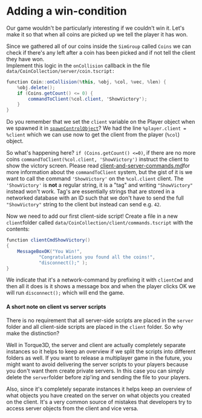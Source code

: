 # Adding a win-condition

Our game wouldn't be particularly interesting if we couldn't win it. Let's make it so that when all coins are picked up we tell the player it has won.

Since we gathered all of our coins inside the `SimGroup` called `Coins` we can check if there's any left after a coin has been picked and if not tell the client they have won.\
Implement this logic in the `onCollision` callback in the file `data/CoinCollection/server/coin.tscript:`

```csharp
function Coin::onCollision(%this, %obj, %col, %vec, %len) {
    %obj.delete();
    if (Coins.getCount() <= 0) {
        commandToClient(%col.client, 'ShowVictory');
    }
}
```

Do you remember that we set the `client` variable on the Player object when we spawned it in [`spawnControlObject`](adding-a-player.md)? We had the line `%player.client = %client` which we can use now to get the client from the player (`%col`) object.

So what's happening here? `if (Coins.getCount() <=0)`, if there are no more coins `commandToClient(%col.client, 'ShowVictory')` instruct the client to show the victory screen. Please read [client-and-server-commands.md](../../../for-programmers/networking/client-and-server-commands.md "mention")for more information about the `commandToClient` system, but the gist of it is we want to call the command `'ShowVictory'` on the `%col.client` client. The `'ShowVictory'` is **not** a regular string, it is a "tag" and writing `"ShowVictory"` instead won't work. Tag's are essentially strings that are stored in a networked  database with an ID such that we don't have to send the full `"ShowVictory"` string to the client but instead can send e.g. `42`.

Now we need to add our first client-side script! Create a file in a new `client`folder called `data/CoinCollection/client/commands.tscript` with the contents:

```csharp
function clientCmdShowVictory()
{
    MessageBoxOK("You Win!",
            "Congratulations you found all the coins!",
            "disconnect();" );
}
```

We indicate that it's a network-command by prefixing it with `clientCmd` and then all it does is it shows a message box and when the player clicks OK we will run `disconnect();` which will end the game.

#### A short note on client vs server scripts

There is no requirement that all server-side scripts are placed in the `server` folder and all client-side scripts are placed in the `client` folder. So why make the distinction?

Well in Torque3D, the server and client are actually completely separate instances so it helps to keep an overview if we split the scripts into different folders as well. If you want to release a multiplayer game in the future, you might want to avoid delivering the server scripts to your players because you don't want them create private servers. In this case you can simply delete the `server`folder before zip'ing and sending the file to your players.

Also, since it's completely separate instances it helps keep an overview of what objects you have created on the server on what objects you created on the client. It's a very common source of mistakes that developers try to access server objects from the client and vice versa.

